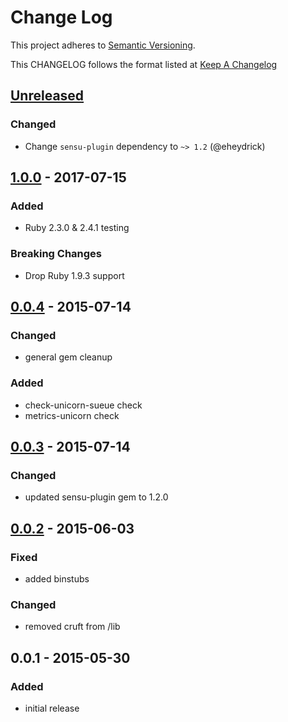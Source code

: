 # Change Log
This project adheres to [Semantic Versioning](http://semver.org/).

This CHANGELOG follows the format listed at [Keep A Changelog](http://keepachangelog.com/)

## [Unreleased]
### Changed
- Change `sensu-plugin` dependency to `~> 1.2` (@eheydrick)

## [1.0.0] - 2017-07-15
### Added
- Ruby 2.3.0 & 2.4.1 testing

### Breaking Changes
- Drop Ruby 1.9.3 support

## [0.0.4] - 2015-07-14
### Changed
- general gem cleanup

### Added
- check-unicorn-sueue check
- metrics-unicorn check

## [0.0.3] - 2015-07-14
### Changed
- updated sensu-plugin gem to 1.2.0

## [0.0.2] - 2015-06-03
### Fixed
- added binstubs

### Changed
- removed cruft from /lib

## 0.0.1 - 2015-05-30
### Added
- initial release

[Unreleased]: https://github.com/sensu-plugins/sensu-plugins-unicorn/compare/1.0.0...HEAD
[1.0.0]: https://github.com/sensu-plugins/sensu-plugins-unicorn/compare/0.0.4...1.0.0
[0.0.4]: https://github.com/sensu-plugins/sensu-plugins-unicorn/compare/0.0.3...0.0.4
[0.0.3]: https://github.com/sensu-plugins/sensu-plugins-unicorn/compare/0.0.2...0.0.3
[0.0.2]: https://github.com/sensu-plugins/sensu-plugins-unicorn/compare/0.0.1...0.0.2
